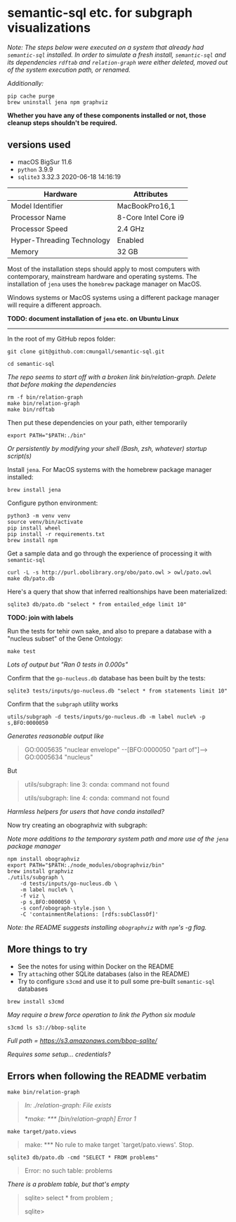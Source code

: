 # semantic-sql etc. for subgraph visualizations

*Note: The steps below were executed on a system that already had  `semantic-sql` installed. In order to simulate a fresh install, `semantic-sql` and its dependencies `rdftab` and `relation-graph` were either deleted, moved out of the system execution path, or renamed.*

*Additionally:*

```shell
pip cache purge
brew uninstall jena npm graphviz
```



**Whether you have any of these components installed or not, those cleanup steps shouldn't be required.**



## versions used

- macOS BigSur 11.6
- `python` 3.9.9
- `sqlite3` 3.32.3 2020-06-18 14:16:19


| Hardware | Attributes |
| ---- | ---- |
| Model Identifier | MacBookPro16,1 |
| Processor Name | 8-Core Intel Core i9 |
| Processor Speed | 2.4 GHz |
| Hyper-Threading Technology | Enabled |
| Memory | 32 GB |



Most of the installation steps should apply to most computers with contemporary, mainstream hardware and operating systems. The installation of `jena` uses the `homebrew` package manager on MacOS.

Windows systems or MacOS systems using a different package manager will require a different approach. 



**TODO: document installation of `jena` etc. on Ubuntu Linux**



----

 

In the root of my GitHub repos folder:

```shell
git clone git@github.com:cmungall/semantic-sql.git

cd semantic-sql
```

 

*The repo seems to start off with a broken link bin/relation-graph. Delete that before making the dependencies*

```shell
rm -f bin/relation-graph
make bin/relation-graph
make bin/rdftab
```



Then put these dependencies on your path, either temporarily 

```shell
export PATH="$PATH:./bin"
```

*Or persistently by modifying your shell (Bash, zsh, whatever) startup script(s)*

 

Install `jena`. For MacOS systems with the homebrew package manager installed:

```shell
brew install jena
```



Configure python environment:

```shell
python3 -m venv venv 
source venv/bin/activate
pip install wheel
pip install -r requirements.txt
brew install npm
```



Get a sample data and go through the experience of processing it with `semantic-sql`

```shell
curl -L -s http://purl.obolibrary.org/obo/pato.owl > owl/pato.owl
make db/pato.db
```



Here's a query that show that inferred realtionships have been materialized:

```she
sqlite3 db/pato.db "select * from entailed_edge limit 10"
```

**TODO: join with labels**



Run the tests for tehir own sake, and also to prepare a database with a "nucleus subset" of the Gene Ontology:

```she
make test
```

*Lots of output but "Ran 0 tests in 0.000s"*

 

Confirm that the `go-nucleus.db` database has been built by the tests:

```shell
sqlite3 tests/inputs/go-nucleus.db "select * from statements limit 10"
```



Confirm that the `subgraph` utility works

```shell
utils/subgraph -d tests/inputs/go-nucleus.db -m label nucle% -p s,BFO:0000050
```

*Generates reasonable output like* 

> GO:0005635 "nuclear envelope" --[BFO:0000050 "part of"]--> GO:0005634 "nucleus"

But

> utils/subgraph: line 3: conda: command not found
>
> utils/subgraph: line 4: conda: command not found

*Harmless helpers for users that have conda installed?*

 

Now try creating an obographviz with subgraph:

*Note more additions to the temporary system path and more use of the `jena` package manager*

```shell
npm install obographviz
export PATH="$PATH:./node_modules/obographviz/bin"
brew install graphviz
./utils/subgraph \
	-d tests/inputs/go-nucleus.db \
	-m label nucle% \
	-f viz \
	-p s,BFO:0000050 \
	-s conf/obograph-style.json \
	-C 'containmentRelations: [rdfs:subClassOf]'
```

*Note: the README suggests installing `obographviz` with `npm`'s -g flag.*



## More things to try

- See the notes for using within Docker on the README
- Try `attach`ing other SQLite databases (also in the README)
- Try to configure `s3cmd` and use it to pull some pre-built `semantic-sql` databases



```she
brew install s3cmd 
```

*May require a brew force operation to link the Python six module*

```shell
s3cmd ls s3://bbop-sqlite
```

*Full path = https://s3.amazonaws.com/bbop-sqlite/*

*Requires some setup… credentials?*



## Errors when following the README verbatim

```shell
make bin/relation-graph
```

> *ln: ./relation-graph: File exists*
>
> **make: *** [bin/relation-graph] Error 1*



```shell
make target/pato.views
```

> make: *** No rule to make target `target/pato.views'. Stop.

 

```shell
sqlite3 db/pato.db -cmd "SELECT * FROM problems"
```

> Error: no such table: problems

*There is a problem table, but that's empty*

> sqlite> select * from problem ;
>
> sqlite>  

